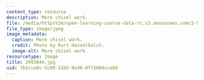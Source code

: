 ```yaml
---
content_type: resource
description: More chisel work.
file: /media/https%3A/open-learning-course-data-rc.s3.amazonaws.com/2-993-special-topics-in-mechanical-engineering-the-art-and-science-of-boat-design-january-iap-2007/7b2cce8c5c0031b58e460f73084cca8d_2993044.jpg
file_type: image/jpeg
image_metadata:
  caption: More chisel work.
  credit: Photo by Kurt Hasselbalch.
  image-alt: More chisel work.
resourcetype: Image
title: 2993044.jpg
uid: 7b2cce8c-5c00-31b5-8e46-0f73084cca8d
---
```

